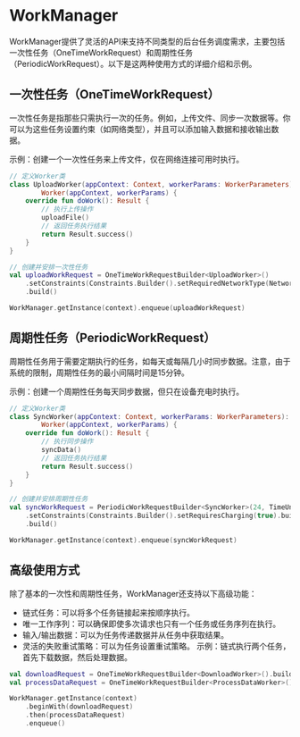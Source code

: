 # WorkManager

WorkManager提供了灵活的API来支持不同类型的后台任务调度需求，主要包括一次性任务（OneTimeWorkRequest）和周期性任务（PeriodicWorkRequest）。以下是这两种使用方式的详细介绍和示例。

## 一次性任务（OneTimeWorkRequest）

一次性任务是指那些只需执行一次的任务。例如，上传文件、同步一次数据等。你可以为这些任务设置约束（如网络类型），并且可以添加输入数据和接收输出数据。

示例：创建一个一次性任务来上传文件，仅在网络连接可用时执行。

```kt
// 定义Worker类
class UploadWorker(appContext: Context, workerParams: WorkerParameters):
        Worker(appContext, workerParams) {
    override fun doWork(): Result {
        // 执行上传操作
        uploadFile()
        // 返回任务执行结果
        return Result.success()
    }
}

// 创建并安排一次性任务
val uploadWorkRequest = OneTimeWorkRequestBuilder<UploadWorker>()
    .setConstraints(Constraints.Builder().setRequiredNetworkType(NetworkType.CONNECTED).build())
    .build()

WorkManager.getInstance(context).enqueue(uploadWorkRequest)
```

## 周期性任务（PeriodicWorkRequest）

周期性任务用于需要定期执行的任务，如每天或每隔几小时同步数据。注意，由于系统的限制，周期性任务的最小间隔时间是15分钟。

示例：创建一个周期性任务每天同步数据，但只在设备充电时执行。

```kt
// 定义Worker类
class SyncWorker(appContext: Context, workerParams: WorkerParameters):
        Worker(appContext, workerParams) {
    override fun doWork(): Result {
        // 执行同步操作
        syncData()
        // 返回任务执行结果
        return Result.success()
    }
}

// 创建并安排周期性任务
val syncWorkRequest = PeriodicWorkRequestBuilder<SyncWorker>(24, TimeUnit.HOURS) // 每24小时执行一次
    .setConstraints(Constraints.Builder().setRequiresCharging(true).build()) // 仅在充电时执行
    .build()

WorkManager.getInstance(context).enqueue(syncWorkRequest)
```

## 高级使用方式

除了基本的一次性和周期性任务，WorkManager还支持以下高级功能：

-   链式任务：可以将多个任务链接起来按顺序执行。
-   唯一工作序列：可以确保即使多次请求也只有一个任务或任务序列在执行。
-   输入/输出数据：可以为任务传递数据并从任务中获取结果。
-   灵活的失败重试策略：可以为任务设置重试策略。
    示例：链式执行两个任务，首先下载数据，然后处理数据。

```kt
val downloadRequest = OneTimeWorkRequestBuilder<DownloadWorker>().build()
val processDataRequest = OneTimeWorkRequestBuilder<ProcessDataWorker>().build()

WorkManager.getInstance(context)
    .beginWith(downloadRequest)
    .then(processDataRequest)
    .enqueue()
```
